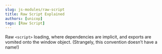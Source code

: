 ```yaml
---
slug: js-modules/raw-script
title: Raw Script Explained
authors: [unicop]
tags: [Raw Script]
---
```


Raw `<script>` loading, where dependencies are implicit, and exports are vomited onto the window object. (Strangely, this convention doesn’t have a name!)

